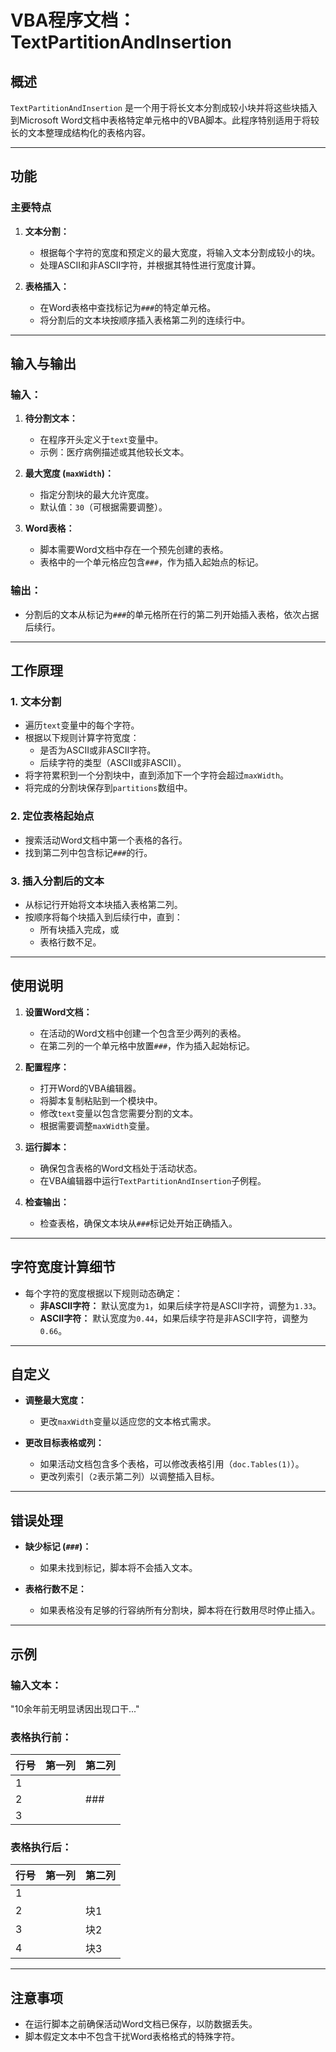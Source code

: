 # VBA程序文档：TextPartitionAndInsertion

## 概述
`TextPartitionAndInsertion` 是一个用于将长文本分割成较小块并将这些块插入到Microsoft Word文档中表格特定单元格中的VBA脚本。此程序特别适用于将较长的文本整理成结构化的表格内容。

---

## 功能
### 主要特点
1. **文本分割：**
   - 根据每个字符的宽度和预定义的最大宽度，将输入文本分割成较小的块。
   - 处理ASCII和非ASCII字符，并根据其特性进行宽度计算。

2. **表格插入：**
   - 在Word表格中查找标记为`###`的特定单元格。
   - 将分割后的文本块按顺序插入表格第二列的连续行中。

---

## 输入与输出
### 输入：
1. **待分割文本：**
   - 在程序开头定义于`text`变量中。
   - 示例：医疗病例描述或其他较长文本。

2. **最大宽度 (`maxWidth`)：**
   - 指定分割块的最大允许宽度。
   - 默认值：`30`（可根据需要调整）。

3. **Word表格：**
   - 脚本需要Word文档中存在一个预先创建的表格。
   - 表格中的一个单元格应包含`###`，作为插入起始点的标记。

### 输出：
- 分割后的文本从标记为`###`的单元格所在行的第二列开始插入表格，依次占据后续行。

---

## 工作原理
### 1. **文本分割**
   - 遍历`text`变量中的每个字符。
   - 根据以下规则计算字符宽度：
     - 是否为ASCII或非ASCII字符。
     - 后续字符的类型（ASCII或非ASCII）。
   - 将字符累积到一个分割块中，直到添加下一个字符会超过`maxWidth`。
   - 将完成的分割块保存到`partitions`数组中。

### 2. **定位表格起始点**
   - 搜索活动Word文档中第一个表格的各行。
   - 找到第二列中包含标记`###`的行。

### 3. **插入分割后的文本**
   - 从标记行开始将文本块插入表格第二列。
   - 按顺序将每个块插入到后续行中，直到：
     - 所有块插入完成，或
     - 表格行数不足。

---

## 使用说明
1. **设置Word文档：**
   - 在活动的Word文档中创建一个包含至少两列的表格。
   - 在第二列的一个单元格中放置`###`，作为插入起始标记。

2. **配置程序：**
   - 打开Word的VBA编辑器。
   - 将脚本复制粘贴到一个模块中。
   - 修改`text`变量以包含您需要分割的文本。
   - 根据需要调整`maxWidth`变量。

3. **运行脚本：**
   - 确保包含表格的Word文档处于活动状态。
   - 在VBA编辑器中运行`TextPartitionAndInsertion`子例程。

4. **检查输出：**
   - 检查表格，确保文本块从`###`标记处开始正确插入。

---

## 字符宽度计算细节
- 每个字符的宽度根据以下规则动态确定：
  - **非ASCII字符：** 默认宽度为`1`，如果后续字符是ASCII字符，调整为`1.33`。
  - **ASCII字符：** 默认宽度为`0.44`，如果后续字符是非ASCII字符，调整为`0.66`。

---

## 自定义
- **调整最大宽度：**
  - 更改`maxWidth`变量以适应您的文本格式需求。

- **更改目标表格或列：**
  - 如果活动文档包含多个表格，可以修改表格引用（`doc.Tables(1)`）。
  - 更改列索引（`2`表示第二列）以调整插入目标。

---

## 错误处理
- **缺少标记 (`###`)：**
  - 如果未找到标记，脚本将不会插入文本。

- **表格行数不足：**
  - 如果表格没有足够的行容纳所有分割块，脚本将在行数用尽时停止插入。

---

## 示例
### 输入文本：
"10余年前无明显诱因出现口干..."

### 表格执行前：
| 行号 | 第一列    | 第二列    |
|------|-----------|-----------|
|  1   |           |           |
|  2   |           | ###       |
|  3   |           |           |

### 表格执行后：
| 行号 | 第一列    | 第二列    |
|------|-----------|-----------|
|  1   |           |           |
|  2   |           | 块1       |
|  3   |           | 块2       |
|  4   |           | 块3       |

---

## 注意事项
- 在运行脚本之前确保活动Word文档已保存，以防数据丢失。
- 脚本假定文本中不包含干扰Word表格格式的特殊字符。

